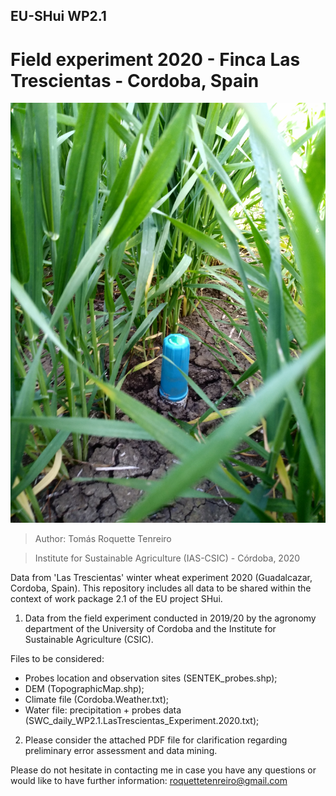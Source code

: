 ## EU-SHui WP2.1 
#  Field experiment 2020 - Finca Las Trescientas - Cordoba, Spain

![Image description](Cover.jpg)

> Author: Tomás Roquette Tenreiro

> Institute for Sustainable Agriculture (IAS-CSIC) - Córdoba, 2020

Data from 'Las Trescientas' winter wheat experiment 2020 (Guadalcazar, Cordoba, Spain). This repository includes all data to be shared within the context of work package 2.1 of the EU project SHui. 

1. Data from the field experiment conducted in 2019/20 by the agronomy department of the University of Cordoba and the Institute for Sustainable Agriculture (CSIC).

Files to be considered: 

 - Probes location and observation sites (SENTEK_probes.shp);
 - DEM (TopographicMap.shp);
 - Climate file (Cordoba.Weather.txt);
 - Water file: precipitation + probes data (SWC_daily_WP2.1.LasTrescientas_Experiment.2020.txt);

2. Please consider the attached PDF file for clarification regarding preliminary error assessment and data mining.

Please do not hesitate in contacting me in case you have any questions or would like to have further information: roquettetenreiro@gmail.com
